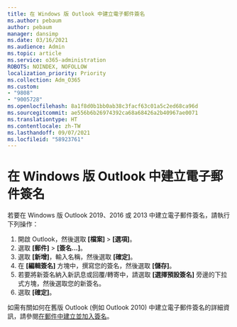 ```yaml
---
title: 在 Windows 版 Outlook 中建立電子郵件簽名
ms.author: pebaum
author: pebaum
manager: dansimp
ms.date: 03/16/2021
ms.audience: Admin
ms.topic: article
ms.service: o365-administration
ROBOTS: NOINDEX, NOFOLLOW
localization_priority: Priority
ms.collection: Adm_O365
ms.custom:
- "9808"
- "9005728"
ms.openlocfilehash: 8a1f8d0b1bb0ab38c3facf63c01a5c2ed68ca96d
ms.sourcegitcommit: ae556b6b26974392ca68a68426a2b40967ae0071
ms.translationtype: HT
ms.contentlocale: zh-TW
ms.lasthandoff: 09/07/2021
ms.locfileid: "58923761"
---
```

# <a name="create-an-email-signature-in-outlook-for-windows"></a>在 Windows 版 Outlook 中建立電子郵件簽名

若要在 Windows 版 Outlook 2019、2016 或 2013 中建立電子郵件簽名，請執行下列操作：

1. 開啟 Outlook，然後選取 **[檔案]** > **[選項]**。
1. 選取 **[郵件]** > **[簽名...]**。
1. 選取 **[新增]**，輸入名稱，然後選取 **[確定]**。
1. 在 **[編輯簽名]** 方塊中，撰寫您的簽名，然後選取 **[儲存]**。
1. 若要將新簽名納入新訊息或回覆/轉寄中，請選取 **[選擇預設簽名]** 旁邊的下拉式方塊，然後選取您的新簽名。
1. 選取 **[確定]**。

如需有關如何在舊版 Outlook (例如 Outlook 2010) 中建立電子郵件簽名的詳細資訊，請參閱[在郵件中建立並加入簽名](https://support.microsoft.com/office/8ee5d4f4-68fd-464a-a1c1-0e1c80bb27f2#ID0EAADAAA=Office_2007_-_2010)。